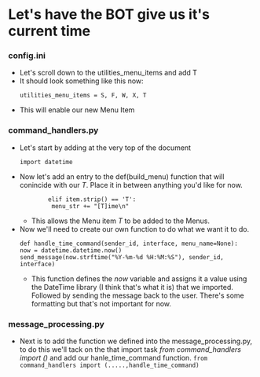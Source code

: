 # Let's have the BOT give us it's current time

### config.ini
- Let's scroll down to the utilities_menu_items and add T
- It should look something like this now:
  ```
  utilities_menu_items = S, F, W, X, T
   ```
- This will enable our new Menu Item
### command_handlers.py
- Let's start by adding at the very top of the document 
   ```
   import datetime
   ```
 - Now let's add an entry to the def(build_menu) function that will conincide with our *T*. Place it in between anything you'd like for now. 
   ```
           elif item.strip() == 'T':
            menu_str += "[T]ime\n"
   ```
     - This allows the Menu item *T* to be added to the Menus. 
  - Now we'll need to create our own function to do what we want it to do.
    ```
    def handle_time_command(sender_id, interface, menu_name=None):
    now = datetime.datetime.now()
    send_message(now.strftime("%Y-%m-%d %H:%M:%S"), sender_id, interface)
    ```
    - This function defines the  *now* variable and assigns it a value using the DateTime library (I think that's what it is) that we imported. Followed by sending the message back to the user. There's some formatting but that's not important for now. 

### message_processing.py
- Next is to add the function we defined into the message_processing.py, to do this we'll tack on the that import task *from command_handlers import ()* and add our hanle_time_command function.
  ```from command_handlers import (.....,handle_time_command)```


